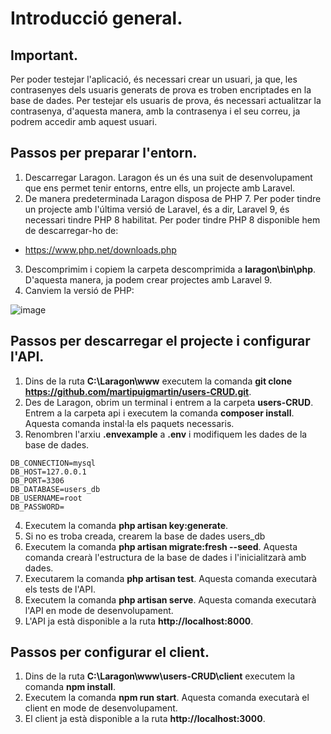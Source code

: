 # Introducció general.

## Important.

Per poder testejar l'aplicació, és necessari crear un usuari, ja que, les contrasenyes dels usuaris generats de prova es troben encriptades en la base de dades. Per testejar els usuaris de prova, és necessari actualitzar la contrasenya, d'aquesta manera, amb la contrasenya i el seu correu, ja podrem accedir amb aquest usuari.

## Passos per preparar l'entorn.

1. Descarregar Laragon. Laragon és un és una suit de desenvolupament que ens permet tenir entorns, entre ells, un projecte amb Laravel.
2. De manera predeterminada Laragon disposa de PHP 7. Per poder tindre un projecte amb l'última versió de Laravel, és a dir, Laravel 9, és necessari tindre PHP 8 habilitat. Per poder tindre PHP 8 disponible hem de descarregar-ho de:
- https://www.php.net/downloads.php
3. Descomprimim i copiem la carpeta descomprimida a **laragon\bin\php**. D'aquesta manera, ja podem crear projectes amb Laravel 9.
4. Canviem la versió de PHP:

![image](https://user-images.githubusercontent.com/104025496/182156736-32e1ca15-4ab4-4a96-8484-3f6c7036852d.png)

## Passos per descarregar el projecte i configurar l'API.

1. Dins de la ruta **C:\Laragon\www** executem la comanda **git clone https://github.com/martipuigmartin/users-CRUD.git**.
2. Des de Laragon, obrim un terminal i entrem a la carpeta **users-CRUD**. Entrem a la carpeta api i executem la comanda **composer install**. Aquesta comanda instal·la els paquets necessaris.
3. Renombren l'arxiu **.envexample** a **.env** i modifiquem les dades de la base de dades.
```
DB_CONNECTION=mysql
DB_HOST=127.0.0.1
DB_PORT=3306
DB_DATABASE=users_db
DB_USERNAME=root
DB_PASSWORD=
```
4. Executem la comanda **php artisan key:generate**.
5. Si no es troba creada, crearem la base de dades users_db
6. Executem la comanda **php artisan migrate:fresh --seed**. Aquesta comanda crearà l'estructura de la base de dades i l'inicialitzarà amb dades.
7. Executarem la comanda **php artisan test**. Aquesta comanda executarà els tests de l'API.
8. Executem la comanda **php artisan serve**. Aquesta comanda executarà l'API en mode de desenvolupament.
9. L'API ja està disponible a la ruta **http://localhost:8000**.

## Passos per configurar el client.

1. Dins de la ruta **C:\Laragon\www\users-CRUD\client** executem la comanda **npm install**.
2. Executem la comanda **npm run start**. Aquesta comanda executarà el client en mode de desenvolupament.
3. El client ja està disponible a la ruta **http://localhost:3000**.
